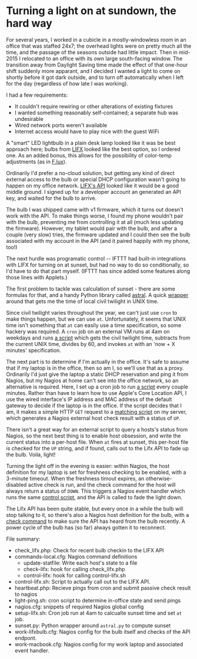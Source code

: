 # Turning a light on at sundown, the hard way

For several years, I worked in a cubicle in a mostly-windowless room in an office that was staffed 24x7; the overhead lights were on pretty much all the time, and the passage of the seasons outside had little impact. Then in mid-2015 I relocated to an office with its own large south-facing window. The transition away from Daylight Saving time made the effect of that one-hour shift suddenly more apparant, and I decided I wanted a light to come on shortly before it got dark outside, and to turn off automatically when I left for the day (regardless of how late I was working).

I had a few requirements:

 * It couldn't require rewiring or other alterations of existing fixtures
 * I wanted something reasonably self-contained; a separate hub was undesirable
 * Wired network ports weren't available
 * Internet access would have to play nice with the guest WiFi

A "smart" LED lightbulb in a plain desk lamp looked like it was be best approach here; bulbs from [LIFX](http://www.lifx.com/) looked like the best option, so I ordered one. As an added bonus, this allows for the possibility of color-temp adjustments (as in [F.lux](https://justgetflux.com/)).

Ordinarily I'd prefer a no-cloud solution, but getting any kind of direct external access to the bulb or special DHCP configuration wasn't going to happen on my office network. [LIFX's API](https://api.developer.lifx.com/) looked like it would be a good middle ground. I signed up for a developer account an generated an API key, and waited for the bulb to arrive.

The bulb I was shipped came with v1 firmware, which it turns out doesn't work with the API. To make things worse, I found my phone wouldn't pair with the bulb, preventing me from controlling it at all (much less updating the firmware). However, my tablet would pair with the bulb, and after a couple (very slow) tries, the firmware updated and I could then see the bulb associated with my account in the API (and it paired happily with my phone, too!)

The next hurdle was programatic control -- IFTTT had built-in integrations with LIFX for turning on at sunset, but had no way to do so conditionally, so I'd have to do that part myself. (IFTTT has since added some features along those lines with Applets.)

The first problem to tackle was calculation of sunset - there are some formulas for that, and a handy Python library called [astral](https://pythonhosted.org/astral/). A quick [wrapper](sunset.py) around that gets me the time of local civil twilight in UNIX time.

Since civil twilight varies throughout the year, we can't just use `cron` to make things happen, but we can use `at`. Unfortunately, it seems that UNIX time isn't something that `at` can easily use a time specification, so some hackery was required. A `cron` job on an external VM runs at 4am on weekdays and runs [a script](setup-lifx.sh) which gets the civil twilight time, subtracts from the current UNIX time, divides by 60, and invokes `at` with an 'now + X minutes' specification. 

The next part is to determine if I'm actually in the office. It's safe to assume that if my laptop is in the office, then so am I, so we'll use that as a proxy. Ordinarily I'd just give the laptop a static DHCP reservation and ping it from Nagios, but my Nagios at home can't see into the office network, so an alternative is required. Here, I set up a cron job to run [a script](light-ping.sh) every couple minutes. Rather than have to learn how to use Apple's Core Location API, I use the wired interface's IP address and MAC address of the default gateway to decide if the laptop is in the office. If the script decides that I am, it makes a simple HTTP `GET` request to a [matching script](heartbeat.php) on my server, which generates a Nagios external host check result with a status of `UP`.

There isn't a great way for an external script to query a hosts's status from Nagios, so the next best thing is to enable host obsession, and write the current status into a per-host file. When `at` fires at sunset, this per-host file is checked for the `UP` string, and if found, calls out to the Lifx API to fade up the bulb. Voila, light!

Turning the light off in the evening is easier: within Nagios, the host definition for my laptop is set for freshness checking to be enabled, with a 3-minute timeout. When the freshness timout expires, an otherwise-disabled active check is run, and the check command for the host will always return a status of `DOWN`. This triggers a Nagios event handler which runs the same [control script](control-lifx.sh), and the API is called to fade the light down.

The Lifx API has been quite stable, but every once in a while the bulb will stop talking to it, so there's also a Nagios host definition for the bulb, with a [check command](check_lifx.php) to make sure the API has heard from the bulb recently. A power cycle of the bulb has (so far) always gotten it to reconnect. 

File summary:

* check_lifx.php: Check for recent bulb checkin to the LIFX API
* commands-local.cfg: Nagios command definitions
  * update-statfile: Write each host's state to a file
  * check-lifx: hook for calling check_lifx.php
  * control-lifx: hook for calling control-lifx.sh
* control-lifx.sh: Script to actually call out to the LIFX API.
* heartbeat.php: Recieve pings from cron and submit passive check result to nagios
* light-ping.sh: cron script to determine in-office state and send pings
* nagios.cfg: snippets of required Nagios global config
* setup-lifx.sh: Cron job run at 4am to calcualte sunset time and set `at` job.
* sunset.py: Python wrapper around `astral.py` to compute sunset
* work-lifxbulb.cfg: Nagios config for the bulb itself and checks of the API endpont.
* work-macbook.cfg: Nagios config for my work laptop and associated event handler.

